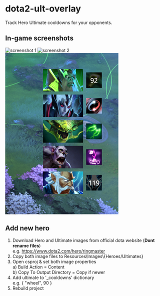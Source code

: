 # dota2-ult-overlay
Track Hero Ultimate cooldowns for your opponents.
## In-game screenshots
![screenshot 1](docs/screenshot1.png)
![screenshot 2](docs/screenshot2.png)
![screenshot 3](docs/screenshot3.png)
## Add new hero
1. Download Hero and Ultimate images from official dota website (**Dont rename files**)\
   e.g. https://www.dota2.com/hero/ringmaster
3. Copy both image files to Resources\Images\\{Heroes/Ultimates}
4. Open csproj & set both image properties\
   a) Build Action = Content\
   b) Copy To Output Directory = Copy if newer
6. Add ultimate to '_cooldowns' dictionary\
e.g. { "wheel", 90 }
7. Rebuild project